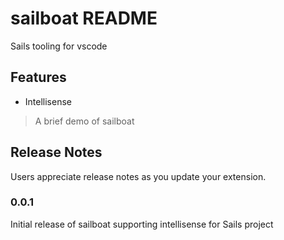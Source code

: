 # sailboat README

Sails tooling for vscode

## Features

* Intellisense

> A brief demo of sailboat



## Release Notes

Users appreciate release notes as you update your extension.

### 0.0.1

Initial release of sailboat supporting intellisense for Sails project
